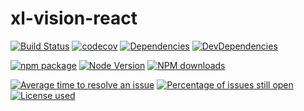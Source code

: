 # xl-vision-react

[![Build Status](https://api.travis-ci.org/RhysXia/xl-vision-react.svg?branch=master)](https://travis-ci.org/RhysXia/xl-vision-react)
[![codecov](https://codecov.io/gh/RhysXia/xl-vision-react/branch/master/graph/badge.svg)](https://codecov.io/gh/RhysXia/xl-vision-react)
[![Dependencies](https://img.shields.io/david/RhysXia/xl-vision-react.svg)](https://david-dm.org/RhysXia/xl-vision-react)
[![DevDependencies](https://img.shields.io/david/dev/RhysXia/xl-vision-react.svg)](https://david-dm.org/RhysXia/xl-vision-react?type=dev)

[![npm package](https://img.shields.io/npm/v/xl-vision-react.svg?style=flat-square)](https://www.npmjs.org/package/xl-vision-react)
[![Node Version](https://img.shields.io/node/v/xl-vision-react.svg)](https://www.npmjs.org/package/xl-vision-react)
[![NPM downloads](http://img.shields.io/npm/dm/xl-vision-react.svg?style=flat-square)](http://npmjs.com/xl-vision-react)

[![Average time to resolve an issue](http://isitmaintained.com/badge/resolution/RhysXia/xl-vision-react.svg)](http://isitmaintained.com/project/RhysXia/xl-vision-react "Average time to resolve an issue")
[![Percentage of issues still open](http://isitmaintained.com/badge/open/RhysXia/xl-vision-react.svg)](http://isitmaintained.com/project/RhysXia/xl-vision-react "Percentage of issues still open")
[![License used](https://img.shields.io/github/license/RhysXia/xl-vision-react.svg)](https://mit-license.org/)
